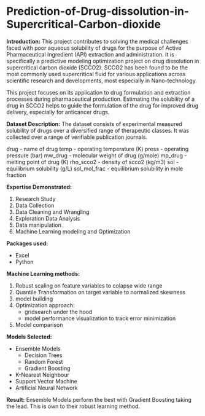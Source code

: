 # Prediction-of-Drug-dissolution-in-Supercritical-Carbon-dioxide

**Introduction:**
This project contributes to solving the medical challenges faced with poor aqueous solubility of drugs for the purpose of Active Pharmaceutical Ingredient (API) extraction and administration. It is specifically a predictive modeling optimization project  on drug dissolution in supercritical carbon dioxide (SCCO2). SCCO2 has been found to be the most commonly used supercritical fluid for various applications across scientific research and developments, most especially in Nano-technology. 

This project focuses on its application to drug formulation and extraction processes during pharmaceutical production. Estimating the solubility of a drug in SCCO2 helps to guide the formulation of the drug for improved drug delivery, especially for anticancer drugs. 

**Dataset Description:**
The dataset consists of experimental measured solubility of drugs over a diversified range of therapeutic classes. It was collected over a range of verifiable publication journals.

drug - name of drug
temp - operating temperature (K)
press - operating pressure (bar)
mw_drug - molecular weight of drug (g/mole)
mp_drug - melting point of drug (K)
rho_scco2 - density of scco2 (kg/m3)
sol - equilibrium solubility (g/L)
sol_mol_frac - equilibrium solubility in mole fraction

**Expertise Demonstrated:**
1. Research Study
2. Data Collection
3. Data Cleaning and Wrangling
4. Exploration Data Analysis
5. Data manipulation
6. Machine Learning modeling and Optimization

**Packages used:**
- Excel 
- Python 

**Machine Learning methods:**
1. Robust scaling on feature variables to colapse wide range
2. Quantile Transformation on target variable to normalized skewness 
3. model building
4. Optimization approach:
   - gridsearch under the hood
   - model performance visualization to track error minimization
5. Model comparison

**Models Selected:**
- Ensemble Models
  * Decision Trees
  * Random Forest
  * Gradient Boosting
- K-Nearest Neighbour
- Support Vector Machine
- Artificial Neural Network

**Result:**
Ensemble Models perform the best with Gradient Boosting taking the lead. This is own to their robust learning method.
  




